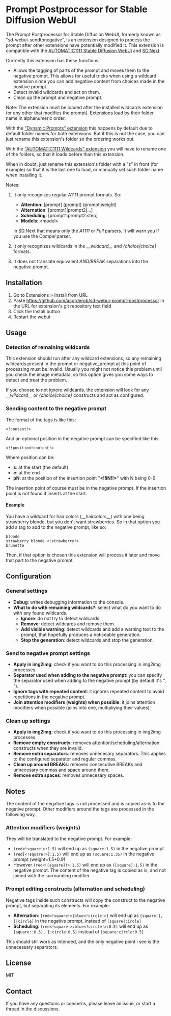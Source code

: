 # Prompt Postprocessor for Stable Diffusion WebUI

The Prompt Postprocessor for Stable Diffusion WebUI, formerly known as "sd-webui-sendtonegative", is an extension designed to process the prompt after other extensions have potentially modified it. This extension is compatible with the [AUTOMATIC1111 Stable Diffusion WebUI](https://github.com/AUTOMATIC1111/stable-diffusion-webui) and [SD.Next](https://github.com/vladmandic/automatic).

Currently this extension has these functions:

* Allows the tagging of parts of the prompt and moves them to the negative prompt. This allows for useful tricks when using a wildcard extension since you can add negative content from choices made in the positive prompt.
* Detect invalid wildcards and act on them.
* Clean up the prompt and negative prompt.

Note: The extension must be loaded after the installed wildcards extension (or any other that modifies the prompt). Extensions load by their folder name in alphanumeric order.

With the ["Dynamic Prompts" extension](https://github.com/adieyal/sd-dynamic-prompts) this happens by default due to default folder names for both extensions. But if this is not the case, you can just rename this extension's folder so the ordering works out.

With the ["AUTOMATIC1111 Wildcards" extension](https://github.com/AUTOMATIC1111/stable-diffusion-webui-wildcards) you will have to rename one of the folders, so that it loads before than this extension.

When in doubt, just rename this extension's folder with a "z" in front (for example) so that it is the last one to load, or manually set such folder name when installing it.

Notes:

1. It only recognizes regular A1111 prompt formats. So:

    * **Attention**: \[prompt\] (prompt) (prompt:weight)
    * **Alternation**: \[prompt1|prompt2|...\]
    * **Scheduling**: \[prompt1:prompt2:step\]
    * **Models**: \<model\>

    In SD.Next that means only the *A1111* or *Full* parsers. It will warn you if you use the *Compel* parser.
2. It only recognizes wildcards in the *\_\_wildcard\_\_* and *{choice|choice}* formats.
3. It does not translate equivalent *AND/BREAK* separations into the negative prompt.

## Installation

1. Go to Extensions > Install from URL
2. Paste <https://github.com/acorderob/sd-webui-prompt-postprocessor> in the URL for extension's git repository text field
3. Click the Install button
4. Restart the webui

## Usage

### Detection of remaining wildcards

This extension should run after any wildcard extensions, so any remaining wildcards present in the prompt or negative_prompt at this point of processing must be invalid. Usually you might not notice this problem until you check the image metadata, so this option gives you some ways to detect and treat the problem.

If you choose to not ignore wildcards, the extension will look for any *\_\_wildcard\_\_* or *{choice|choice}* constructs and act as configured.

### Sending content to the negative prompt

The format of the tags is like this:

```text
<!content!>
```

And an optional position in the negative prompt can be specified like this:

```text
<!!position!content!>
```

Where position can be:

* **s**: at the start (the default)
* **e**: at the end
* **pN**: at the position of the insertion point "**<!!iN!!>**" with N being 0-9

The insertion point of course must be in the negative prompt. If the insertion point is not found it inserts at the start.

#### Example

You have a wildcard for hair colors (\_\_haircolors\_\_) with one being strawberry blonde, but you don't want strawberries. So in that option you add a tag to add to the negative prompt, like so:

```text
blonde
strawberry blonde <!strawberry!>
brunette
```

Then, if that option is chosen this extension will process it later and move that part to the negative prompt.

## Configuration

### General settings

* **Debug**: writes debugging information to the console.
* **What to do with remaining wildcards?**: select what do you want to do with any found wildcards.
  * **Ignore**: do not try to detect wildcards.
  * **Remove**: detect wildcards and remove them.
  * **Add visible warning**: detect wildcards and add a warning text to the prompt, that hopefully produces a noticeable generation.
  * **Stop the generation**: detect wildcards and stop the generation.

### Send to negative prompt settings

* **Apply in img2img**: check if you want to do this processing in img2img processes.
* **Separator used when adding to the negative prompt**: you can specify the separator used when adding to the negative prompt (by default it's ", ").
* **Ignore tags with repeated content**: it ignores repeated content to avoid repetitions in the negative prompt.
* **Join attention modifiers (weights) when possible**: it joins attention modifiers when possible (joins into one, multipliying their values).

### Clean up settings

* **Apply in img2img**: check if you want to do this processing in img2img processes.
* **Remove empty constructs**: removes attention/scheduling/alternation constructs when they are invalid.
* **Remove extra separators**: removes unnecesary separators. This applies to the configured separator and regular commas.
* **Clean up around BREAKs**: removes consecutive BREAKs and unnecesary commas and space around them.
* **Remove extra spaces**: removes unnecesary spaces.

## Notes

The content of the negative tags is not processed and is copied as-is to the negative prompt. Other modifiers around the tags are processed in the following way.

### Attention modifiers (weights)

They will be translated to the negative prompt. For example:

* `(red<!square!>:1.5)` will end up as `(square:1.5)` in the negative prompt
* `(red[<!square!>]:1.5)` will end up as `(square:1.35)` in the negative prompt (weight=1.5*0.9)
* However `(red<![square]!>:1.5)` will end up as `([square]:1.5)` in the negative prompt. The content of the negative tag is copied as is, and not joined with the surrounding modifier.

### Prompt editing constructs (alternation and scheduling)

Negative tags inside such constructs will copy the construct to the negative prompt, but separating its elements. For example:

* **Alternation**: `[red<!square!>|blue<!circle!>]` will end up as `[square|], [|circle]` in the negative prompt, instead of `[square|circle]`
* **Scheduling**: `[red<!square!>:blue<!circle!>:0.5]` will end up as `[square::0.5], [:circle:0.5]` instead of `[square:circle:0.5]`

This should still work as intended, and the only negative point i see is the unnecessary separators.

## License

MIT

## Contact

If you have any questions or concerns, please leave an issue, or start a thread in the discussions.
